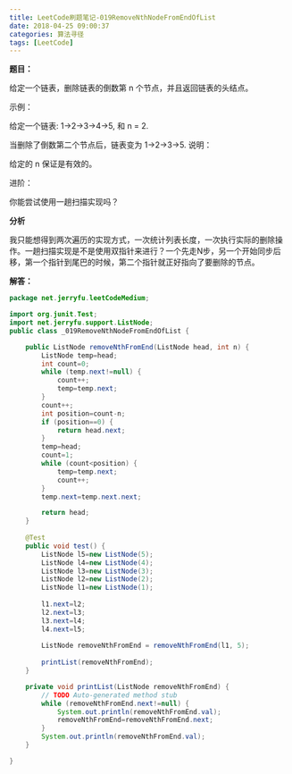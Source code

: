 ```yaml
---
title: LeetCode刷题笔记-019RemoveNthNodeFromEndOfList
date: 2018-04-25 09:00:37
categories: 算法寻径
tags: [LeetCode]
---
```

**题目：**

给定一个链表，删除链表的倒数第 n 个节点，并且返回链表的头结点。

示例：

给定一个链表: 1->2->3->4->5, 和 n = 2.

当删除了倒数第二个节点后，链表变为 1->2->3->5.
说明：

给定的 n 保证是有效的。

进阶：

你能尝试使用一趟扫描实现吗？

**分析**

我只能想得到两次遍历的实现方式，一次统计列表长度，一次执行实际的删除操作。一趟扫描实现是不是使用双指针来进行？一个先走N步，另一个开始同步后移，第一个指针到尾巴的时候，第二个指针就正好指向了要删除的节点。

**解答：**

````java
package net.jerryfu.leetCodeMedium;

import org.junit.Test;
import net.jerryfu.support.ListNode;
public class _019RemoveNthNodeFromEndOfList {

	public ListNode removeNthFromEnd(ListNode head, int n) {
		ListNode temp=head;
		int count=0;
		while (temp.next!=null) {
			count++;
			temp=temp.next;
		}
		count++;
		int position=count-n;
		if (position==0) {
			return head.next;
		}
		temp=head;
		count=1;
		while (count<position) {
			temp=temp.next;
			count++;
		}
		temp.next=temp.next.next;

        return head;
    }
	
	@Test
	public void test() {
		ListNode l5=new ListNode(5);
		ListNode l4=new ListNode(4);
		ListNode l3=new ListNode(3);
		ListNode l2=new ListNode(2);
		ListNode l1=new ListNode(1);
		
		l1.next=l2;
		l2.next=l3;
		l3.next=l4;
		l4.next=l5;
		
		ListNode removeNthFromEnd = removeNthFromEnd(l1, 5);
		
		printList(removeNthFromEnd);
	}

	private void printList(ListNode removeNthFromEnd) {
		// TODO Auto-generated method stub
		while (removeNthFromEnd.next!=null) {
			System.out.println(removeNthFromEnd.val);
			removeNthFromEnd=removeNthFromEnd.next;
		}
		System.out.println(removeNthFromEnd.val);
	}

}
````
